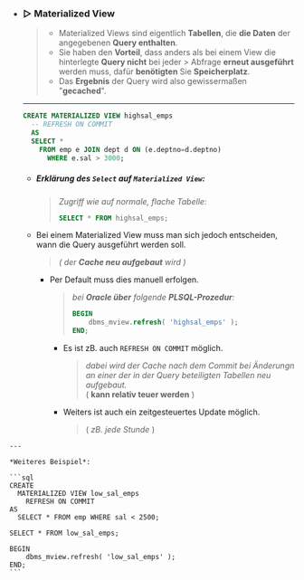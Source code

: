 - ### ▷ Materialized View

  > - Materialized Views sind eigentlich **Tabellen**, die **die Daten** der angegebenen **Query enthalten**.  
  > - Sie haben den **Vorteil**, dass anders als bei einem View die hinterlegte **Query nicht** bei jeder > Abfrage **erneut ausgeführt** werden muss, dafür **benötigten** Sie **Speicherplatz**.  
  > - Das **Ergebnis** der Query wird also gewissermaßen "**gecached**".  

  ---
  ```sql
  CREATE MATERIALIZED VIEW highsal_emps 
    -- REFRESH ON COMMIT
    AS 
    SELECT * 
      FROM emp e JOIN dept d ON (e.deptno=d.deptno) 
        WHERE e.sal > 3000;
  ```

  - ##### Erklärung des **`Select`** auf **`Materialized View`**:
      > *Zugriff wie auf normale, flache Tabelle*:
      > ```sql
      > SELECT * FROM highsal_emps;
      > ```
      
  - Bei einem Materialized View muss man sich jedoch entscheiden, wann die Query ausgeführt werden soll. 
      > *( der **Cache neu aufgebaut** wird )*  

    - Per Default muss dies manuell erfolgen.  
      > *bei **Oracle über** folgende **PLSQL-Prozedur**:*
      > ```sql
      > BEGIN
      >     dbms_mview.refresh( 'highsal_emps' );
      > END;
      > ```

      - Es ist zB. auch `REFRESH ON COMMIT` möglich.   
        > *dabei wird der Cache nach dem Commit bei Änderungn an einer der in der Query beteiligten Tabellen neu aufgebaut.*  
        ( **kann relativ teuer werden** )
      - Weiters ist auch ein zeitgesteuertes Update möglich.  
        > ( *zB. jede Stunde* )
      
<!--
      ```sql
      SELECT * FROM emp;
        UPDATE emp 
          SET sal=2450 
            WHERE empno=7782;

      SELECT * FROM highsal_emps;
      ```
-->
    ---

    *Weiteres Beispiel*:  

    ```sql
    CREATE 
      MATERIALIZED VIEW low_sal_emps
        REFRESH ON COMMIT
    AS
      SELECT * FROM emp WHERE sal < 2500;
   
    SELECT * FROM low_sal_emps;
   
    BEGIN
        dbms_mview.refresh( 'low_sal_emps' );
    END;
    ```